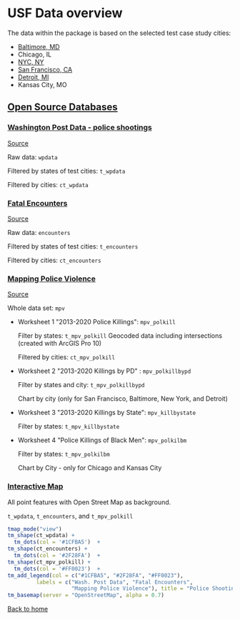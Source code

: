 # USF Data overview


The data within the package is based 
on the selected test case study cities:


- [Baltimore, MD](https://github.com/agroimpacts/USF/blob/main/docs/MORE.md)
- Chicago, IL
- [NYC, NY](https://github.com/agroimpacts/USF/blob/main/docs/NYC.md)
- [San Francisco, CA](https://github.com/agroimpacts/USF/blob/main/docs/SFO.md)
- [Detroit, MI](https://github.com/agroimpacts/USF/blob/main/docs/DT.md)
- Kansas City, MO


## <ins> Open Source Databases </ins>



### <ins> Washington Post Data - police shootings </ins> 
[Source](https://github.com/washingtonpost/data-police-shootings)

Raw data: `wpdata`

Filtered by states of test cities: `t_wpdata`

Filtered by cities: `ct_wpdata`



### <ins> Fatal Encounters </ins> 
[Source](https://fatalencounters.org/spreadsheets/)

Raw data: `encounters`

Filtered by states of test cities: `t_encounters`

Filtered by cities: `ct_encounters`



### <ins> Mapping Police Violence </ins> 
[Source](https://mappingpoliceviolence.org/aboutthedata)

Whole data set: `mpv`


- Worksheet 1 "2013-2020 Police Killings": `mpv_polkill`

  Filter by states: `t_mpv_polkill`
  Geocoded data including intersections (created with ArcGIS Pro 10)

  Filtered by cities: `ct_mpv_polkill`



- Worksheet 2 "2013-2020 Killings by PD" : `mpv_polkillbypd`

  Filter by states and city: `t_mpv_polkillbypd`

  Chart by city (only for San Francisco, Baltimore, New York, and Detroit)

 

- Worksheet 3 "2013-2020 Killings by State": `mpv_killbystate`

  Filter by states: `t_mpv_killbystate`



- Worksheet 4 "Police Killings of Black Men": `mpv_polkilbm`

  Filter by states: `t_mpv_polkilbm`

  Chart by City - only for Chicago and Kansas City



### <ins> Interactive Map </ins> 

All point features with Open Street Map as background.

`t_wpdata`, `t_encounters`, and `t_mpv_polkill`

```R
tmap_mode("view")
tm_shape(ct_wpdata) +
  tm_dots(col = '#1CFBA5')  +
tm_shape(ct_encounters) +
  tm_dots(col = '#2F28FA')  +
tm_shape(ct_mpv_polkill) +
  tm_dots(col = '#FF0023')  +
tm_add_legend(col = c("#1CFBA5", "#2F28FA", "#FF0023"), 
         labels = c("Wash. Post Data", "Fatal Encounters", 
                    "Mapping Police Violence"), title = "Police Shootings Data") +
tm_basemap(server = "OpenStreetMap", alpha = 0.7)

```

[Back to home](https://github.com/agroimpacts/USF#readme)
